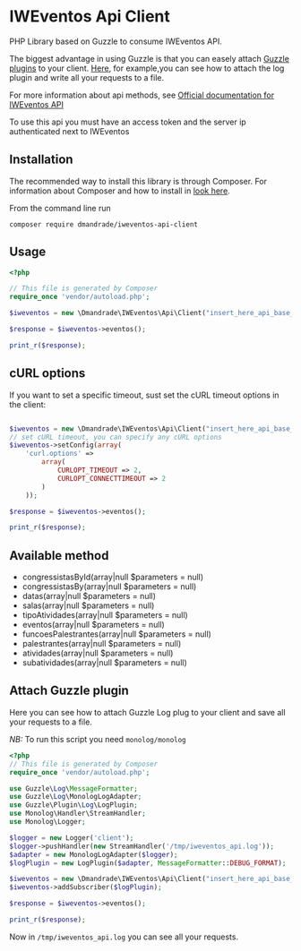 # IWEventos Api Client 

PHP Library based on Guzzle to consume IWEventos API.

The biggest advantage in using Guzzle is that you can easely attach [Guzzle plugins](http://guzzle.readthedocs.org/en/latest/plugins/plugins-overview.html) to your client. [Here](#attach-guzzle-plugin), for example,you can see how to attach the log plugin and write all your requests to a file.

For more information about api methods, see [Official documentation for IWEventos API](http://docs.iweventos.apiary.io) 

To use this api you must have an access token and the server ip authenticated next to IWEventos

## Installation

The recommended way to install this library is through Composer.
For information about Composer and how to install in [look here](http://getcomposer.org/doc/00-intro.md).

From the command line run 

```shell
composer require dmandrade/iweventos-api-client
```

## Usage
```php
<?php

// This file is generated by Composer
require_once 'vendor/autoload.php';

$iweventos = new \Dmandrade\IWEventos\Api\Client("insert_here_api_base_url", "insert_here_api_access_token");

$response = $iweventos->eventos();

print_r($response);

```
## cURL options

If you want to set a specific timeout, sust set the cURL timeout options in the client:

```php

$iweventos = new \Dmandrade\IWEventos\Api\Client("insert_here_api_base_url", "insert_here_api_access_token");
// set cURL timeout, you can specify any cURL options
$iweventos->setConfig(array(
    'curl.options' => 
        array(
            CURLOPT_TIMEOUT => 2, 
            CURLOPT_CONNECTTIMEOUT => 2
        )
    ));

$response = $iweventos->eventos();

print_r($response);

```


## Available method

 * congressistasById(array|null $parameters = null)
 * congressistasBy(array|null $parameters = null)
 * datas(array|null $parameters = null)
 * salas(array|null $parameters = null)
 * tipoAtividades(array|null $parameters = null)
 * eventos(array|null $parameters = null)
 * funcoesPalestrantes(array|null $parameters = null)
 * palestrantes(array|null $parameters = null)
 * atividades(array|null $parameters = null)
 * subatividades(array|null $parameters = null)

## Attach Guzzle plugin

Here you can see how to attach Guzzle Log plug to your client and save all your requests to a file.

*NB:* To run this script you need `monolog/monolog`

```php
<?php
// This file is generated by Composer
require_once 'vendor/autoload.php';

use Guzzle\Log\MessageFormatter;
use Guzzle\Log\MonologLogAdapter;
use Guzzle\Plugin\Log\LogPlugin;
use Monolog\Handler\StreamHandler;
use Monolog\Logger;

$logger = new Logger('client');
$logger->pushHandler(new StreamHandler('/tmp/iweventos_api.log'));
$adapter = new MonologLogAdapter($logger);
$logPlugin = new LogPlugin($adapter, MessageFormatter::DEBUG_FORMAT);

$iweventos = new \Dmandrade\IWEventos\Api\Client("insert_here_api_base_url", "insert_here_api_access_token");;
$iweventos->addSubscriber($logPlugin);

$response = $iweventos->eventos();

print_r($response);
```

Now in `/tmp/iweventos_api.log` you can see all your requests.